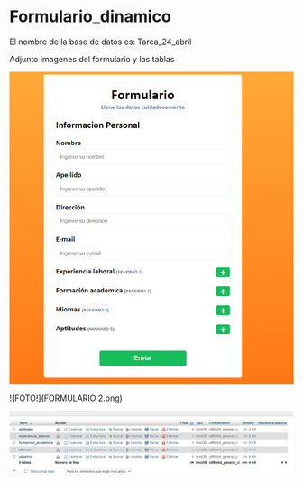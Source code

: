 # Formulario_dinamico
El nombre de la base de datos es: Tarea_24_abril

Adjunto imagenes del formulario y las tablas

![FOTO!](FORMULARIO.png)

![FOTO!](FORMULARIO 2.png)

![FOTO!](tablas.png)
